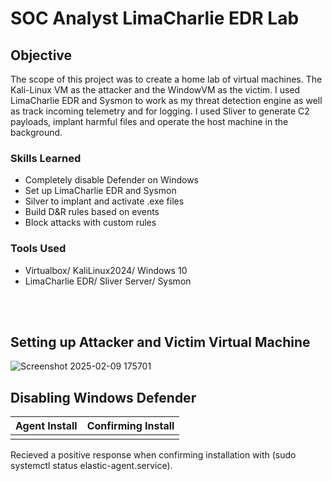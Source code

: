 # SOC Analyst LimaCharlie EDR Lab

## Objective
The scope of this project was to create a home lab of virtual machines. The Kali-Linux VM as the attacker and the WindowVM as the victim. I used LimaCharlie EDR and Sysmon to work as my threat detection engine as well as track incoming telemetry and for logging. I used Sliver to generate C2 payloads, implant harmful files and operate the host machine in the background.

### Skills Learned

- Completely disable Defender on Windows
- Set up LimaCharlie EDR and Sysmon
- Silver to implant and activate .exe files
- Build D&R rules based on events
- Block attacks with custom rules

### Tools Used

- Virtualbox/ KaliLinux2024/ Windows 10
- LimaCharlie EDR/ Sliver Server/ Sysmon
<br/>
<br/>

## Setting up Attacker and Victim Virtual Machine
![Screenshot 2025-02-09 175701](https://github.com/user-attachments/assets/98966ca1-270b-4b29-bf0d-bb2c5d2d3c7e)


## Disabling Windows Defender
| Agent Install| Confirming Install |
|-----------------------------------------------|----------------------------|
|||

Recieved a positive response when confirming installation with (sudo systemctl status elastic-agent.service).
